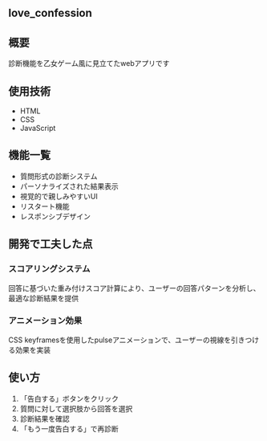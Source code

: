 ## love_confession

## 概要
診断機能を乙女ゲーム風に見立てたwebアプリです

## 使用技術
- HTML
- CSS
- JavaScript

## 機能一覧
- 質問形式の診断システム
- パーソナライズされた結果表示
- 視覚的で親しみやすいUI
- リスタート機能
- レスポンシブデザイン

## 開発で工夫した点
### スコアリングシステム
回答に基づいた重み付けスコア計算により、ユーザーの回答パターンを分析し、最適な診断結果を提供

### アニメーション効果
CSS keyframesを使用したpulseアニメーションで、ユーザーの視線を引きつける効果を実装

## 使い方
1. 「告白する」ボタンをクリック
2. 質問に対して選択肢から回答を選択
3. 診断結果を確認
4. 「もう一度告白する」で再診断
